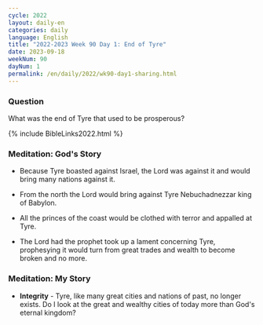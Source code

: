 ```yaml
---
cycle: 2022
layout: daily-en
categories: daily
language: English
title: "2022-2023 Week 90 Day 1: End of Tyre"
date: 2023-09-18
weekNum: 90
dayNum: 1
permalink: /en/daily/2022/wk90-day1-sharing.html
---
```


### Question     
What was the end of Tyre that used to be prosperous?

{% include BibleLinks2022.html %}

### Meditation: God's Story   
+ Because Tyre boasted against Israel, the Lord was against it and would bring many nations against it. 

+ From the north the Lord would bring against Tyre Nebuchadnezzar king of Babylon. 

+ All the princes of the coast would be clothed with terror and appalled at Tyre. 

+ The Lord had the prophet took up a lament concerning Tyre, prophesying it would turn from great trades and wealth to become broken and no more.  

### Meditation: My Story   
+ **Integrity** - Tyre, like many great cities and nations of past, no longer exists. Do I look at the great and wealthy cities of today more than God's eternal kingdom? 
